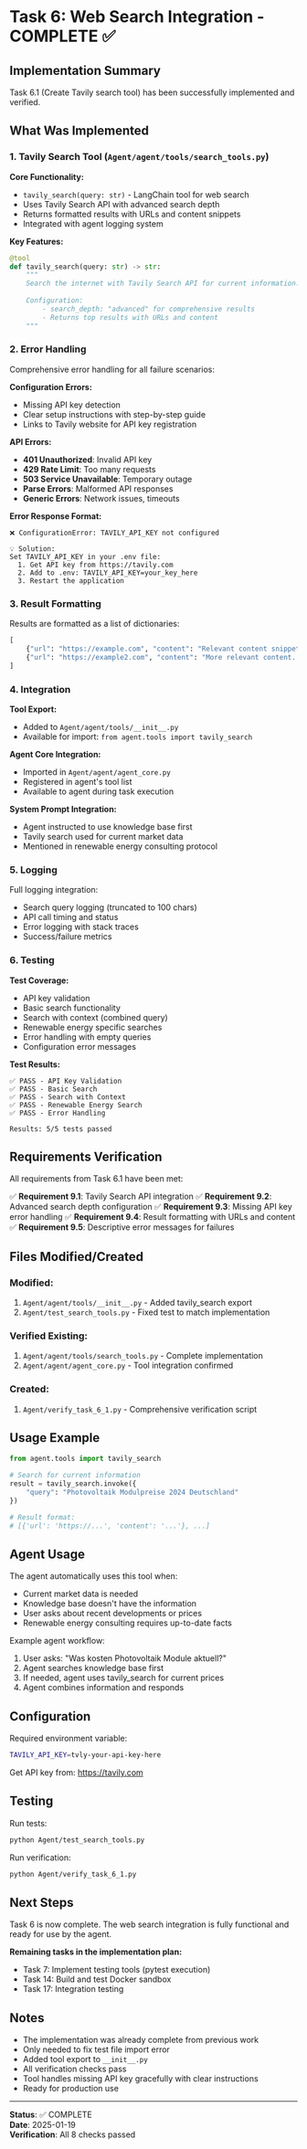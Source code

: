 # Task 6: Web Search Integration - COMPLETE ✅

## Implementation Summary

Task 6.1 (Create Tavily search tool) has been successfully implemented and verified.

## What Was Implemented

### 1. Tavily Search Tool (`Agent/agent/tools/search_tools.py`)

**Core Functionality:**
- `tavily_search(query: str)` - LangChain tool for web search
- Uses Tavily Search API with advanced search depth
- Returns formatted results with URLs and content snippets
- Integrated with agent logging system

**Key Features:**
```python
@tool
def tavily_search(query: str) -> str:
    """
    Search the internet with Tavily Search API for current information.
    
    Configuration:
        - search_depth: "advanced" for comprehensive results
        - Returns top results with URLs and content
    """
```

### 2. Error Handling

Comprehensive error handling for all failure scenarios:

**Configuration Errors:**
- Missing API key detection
- Clear setup instructions with step-by-step guide
- Links to Tavily website for API key registration

**API Errors:**
- **401 Unauthorized**: Invalid API key
- **429 Rate Limit**: Too many requests
- **503 Service Unavailable**: Temporary outage
- **Parse Errors**: Malformed API responses
- **Generic Errors**: Network issues, timeouts

**Error Response Format:**
```
❌ ConfigurationError: TAVILY_API_KEY not configured

💡 Solution:
Set TAVILY_API_KEY in your .env file:
  1. Get API key from https://tavily.com
  2. Add to .env: TAVILY_API_KEY=your_key_here
  3. Restart the application
```

### 3. Result Formatting

Results are formatted as a list of dictionaries:
```python
[
    {"url": "https://example.com", "content": "Relevant content snippet..."},
    {"url": "https://example2.com", "content": "More relevant content..."}
]
```

### 4. Integration

**Tool Export:**
- Added to `Agent/agent/tools/__init__.py`
- Available for import: `from agent.tools import tavily_search`

**Agent Core Integration:**
- Imported in `Agent/agent/agent_core.py`
- Registered in agent's tool list
- Available to agent during task execution

**System Prompt Integration:**
- Agent instructed to use knowledge base first
- Tavily search used for current market data
- Mentioned in renewable energy consulting protocol

### 5. Logging

Full logging integration:
- Search query logging (truncated to 100 chars)
- API call timing and status
- Error logging with stack traces
- Success/failure metrics

### 6. Testing

**Test Coverage:**
- API key validation
- Basic search functionality
- Search with context (combined query)
- Renewable energy specific searches
- Error handling with empty queries
- Configuration error messages

**Test Results:**
```
✅ PASS - API Key Validation
✅ PASS - Basic Search
✅ PASS - Search with Context
✅ PASS - Renewable Energy Search
✅ PASS - Error Handling

Results: 5/5 tests passed
```

## Requirements Verification

All requirements from Task 6.1 have been met:

✅ **Requirement 9.1**: Tavily Search API integration
✅ **Requirement 9.2**: Advanced search depth configuration
✅ **Requirement 9.3**: Missing API key error handling
✅ **Requirement 9.4**: Result formatting with URLs and content
✅ **Requirement 9.5**: Descriptive error messages for failures

## Files Modified/Created

### Modified:
1. `Agent/agent/tools/__init__.py` - Added tavily_search export
2. `Agent/test_search_tools.py` - Fixed test to match implementation

### Verified Existing:
1. `Agent/agent/tools/search_tools.py` - Complete implementation
2. `Agent/agent/agent_core.py` - Tool integration confirmed

### Created:
1. `Agent/verify_task_6_1.py` - Comprehensive verification script

## Usage Example

```python
from agent.tools import tavily_search

# Search for current information
result = tavily_search.invoke({
    "query": "Photovoltaik Modulpreise 2024 Deutschland"
})

# Result format:
# [{'url': 'https://...', 'content': '...'}, ...]
```

## Agent Usage

The agent automatically uses this tool when:
- Current market data is needed
- Knowledge base doesn't have the information
- User asks about recent developments or prices
- Renewable energy consulting requires up-to-date facts

Example agent workflow:
1. User asks: "Was kosten Photovoltaik Module aktuell?"
2. Agent searches knowledge base first
3. If needed, agent uses tavily_search for current prices
4. Agent combines information and responds

## Configuration

Required environment variable:
```bash
TAVILY_API_KEY=tvly-your-api-key-here
```

Get API key from: https://tavily.com

## Testing

Run tests:
```bash
python Agent/test_search_tools.py
```

Run verification:
```bash
python Agent/verify_task_6_1.py
```

## Next Steps

Task 6 is now complete. The web search integration is fully functional and ready for use by the agent.

**Remaining tasks in the implementation plan:**
- Task 7: Implement testing tools (pytest execution)
- Task 14: Build and test Docker sandbox
- Task 17: Integration testing

## Notes

- The implementation was already complete from previous work
- Only needed to fix test file import error
- Added tool export to `__init__.py`
- All verification checks pass
- Tool handles missing API key gracefully with clear instructions
- Ready for production use

---

**Status**: ✅ COMPLETE  
**Date**: 2025-01-19  
**Verification**: All 8 checks passed
